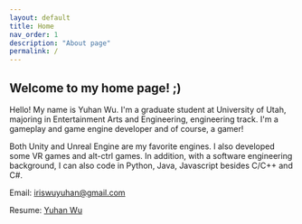 ```yaml
---
layout: default
title: Home
nav_order: 1
description: "About page"
permalink: /
---
```












## Welcome to my home page! ;)

Hello! My name is Yuhan Wu. I'm a graduate student at University of Utah, majoring in Entertainment Arts and Engineering, engineering track. I'm a gameplay and game engine developer and of course, a gamer!

Both Unity and Unreal Engine are my favorite engines. I also developed some VR games and alt-ctrl games. In addition, with a software engineering background, I can also code in Python, Java, Javascript besides C/C++ and C#.

Email: 		iriswuyuhan@gmail.com

Resume:	[Yuhan Wu](https://yuhan-wu.github.io/Yuhan%20Wu.pdf)

